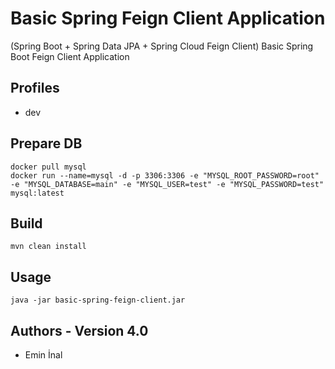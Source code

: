 # Basic Spring Feign Client Application

(Spring Boot + Spring Data JPA + Spring Cloud Feign Client) Basic Spring Boot Feign Client Application

## Profiles
* dev

## Prepare DB
```
docker pull mysql
docker run --name=mysql -d -p 3306:3306 -e "MYSQL_ROOT_PASSWORD=root" -e "MYSQL_DATABASE=main" -e "MYSQL_USER=test" -e "MYSQL_PASSWORD=test" mysql:latest
```

## Build
```
mvn clean install
```

## Usage
```
java -jar basic-spring-feign-client.jar
```

## Authors - Version 4.0
* Emin İnal
